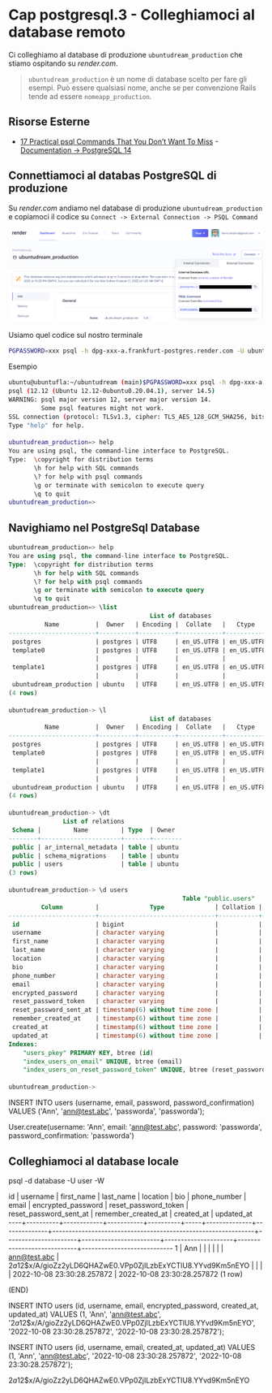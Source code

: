 # <a name="top"></a> Cap postgresql.3 - Colleghiamoci al database remoto

Ci colleghiamo al database di produzione `ubuntudream_production` che stiamo ospitando su *render.com*.

> `ubuntudream_production` è un nome di database scelto per fare gli esempi. Può essere qualsiasi nome, anche se per convenzione Rails tende ad essere `nomeapp_production`.



## Risorse Esterne

- [17 Practical psql Commands That You Don’t Want To Miss](https://www.postgresqltutorial.com/postgresql-administration/psql-commands/)
-[Documentation → PostgreSQL 14](https://www.postgresql.org/docs/current/app-psql.html)



## Connettiamoci al databas PostgreSQL di produzione

Su *render.com* andiamo nel database di produzione `ubuntudream_production` e copiamoci il codice su `Connect -> External Connection -> PSQL Command`

![fig01](https://github.com/flaviobordonidev/leanpubabrandnewcms/blob/master/code_references/postgresql/03_fig01-render_postgres_external_connection.png)

Usiamo quel codice sul nostro terminale

```bash
PGPASSWORD=xxx psql -h dpg-xxx-a.frankfurt-postgres.render.com -U ubuntu ubuntudream_production
```

Esempio 

```bash
ubuntu@ubuntufla:~/ubuntudream (main)$PGPASSWORD=xxx psql -h dpg-xxx-a.frankfurt-postgres.render.com -U ubuntu ubuntudream_production
psql (12.12 (Ubuntu 12.12-0ubuntu0.20.04.1), server 14.5)
WARNING: psql major version 12, server major version 14.
         Some psql features might not work.
SSL connection (protocol: TLSv1.3, cipher: TLS_AES_128_GCM_SHA256, bits: 128, compression: off)
Type "help" for help.       
                            
ubuntudream_production=> help
You are using psql, the command-line interface to PostgreSQL.
Type:  \copyright for distribution terms
       \h for help with SQL commands
       \? for help with psql commands
       \g or terminate with semicolon to execute query
       \q to quit
ubuntudream_production=>
```




## Navighiamo nel PostgreSql Database



```sql
ubuntudream_production=> help
You are using psql, the command-line interface to PostgreSQL.
Type:  \copyright for distribution terms
       \h for help with SQL commands
       \? for help with psql commands
       \g or terminate with semicolon to execute query
       \q to quit       
ubuntudream_production=> \list
                                       List of databases
          Name          |  Owner   | Encoding |  Collate   |   Ctype    |   Access privileges   
------------------------+----------+----------+------------+------------+-----------------------
 postgres               | postgres | UTF8     | en_US.UTF8 | en_US.UTF8 | 
 template0              | postgres | UTF8     | en_US.UTF8 | en_US.UTF8 | =c/postgres          +
                        |          |          |            |            | postgres=CTc/postgres
 template1              | postgres | UTF8     | en_US.UTF8 | en_US.UTF8 | =c/postgres          +
                        |          |          |            |            | postgres=CTc/postgres
 ubuntudream_production | ubuntu   | UTF8     | en_US.UTF8 | en_US.UTF8 | 
(4 rows)

ubuntudream_production-> \l
                                       List of databases
          Name          |  Owner   | Encoding |  Collate   |   Ctype    |   Access privileges   
------------------------+----------+----------+------------+------------+-----------------------
 postgres               | postgres | UTF8     | en_US.UTF8 | en_US.UTF8 | 
 template0              | postgres | UTF8     | en_US.UTF8 | en_US.UTF8 | =c/postgres          +
                        |          |          |            |            | postgres=CTc/postgres
 template1              | postgres | UTF8     | en_US.UTF8 | en_US.UTF8 | =c/postgres          +
                        |          |          |            |            | postgres=CTc/postgres
 ubuntudream_production | ubuntu   | UTF8     | en_US.UTF8 | en_US.UTF8 | 
(4 rows)

ubuntudream_production-> \dt
               List of relations
 Schema |         Name         | Type  | Owner  
--------+----------------------+-------+--------
 public | ar_internal_metadata | table | ubuntu
 public | schema_migrations    | table | ubuntu
 public | users                | table | ubuntu
(3 rows)

ubuntudream_production-> \d users
                                                Table "public.users"
         Column         |              Type              | Collation | Nullable |              Default              
------------------------+--------------------------------+-----------+----------+-----------------------------------
 id                     | bigint                         |           | not null | nextval('users_id_seq'::regclass)
 username               | character varying              |           | not null | ''::character varying
 first_name             | character varying              |           |          | 
 last_name              | character varying              |           |          | 
 location               | character varying              |           |          | 
 bio                    | character varying              |           |          | 
 phone_number           | character varying              |           |          | 
 email                  | character varying              |           | not null | ''::character varying
 encrypted_password     | character varying              |           | not null | ''::character varying
 reset_password_token   | character varying              |           |          | 
 reset_password_sent_at | timestamp(6) without time zone |           |          | 
 remember_created_at    | timestamp(6) without time zone |           |          | 
 created_at             | timestamp(6) without time zone |           | not null | 
 updated_at             | timestamp(6) without time zone |           | not null | 
Indexes:
    "users_pkey" PRIMARY KEY, btree (id)
    "index_users_on_email" UNIQUE, btree (email)
    "index_users_on_reset_password_token" UNIQUE, btree (reset_password_token)

ubuntudream_production-> 
```


INSERT INTO users (username, email, password, password_confirmation) VALUES ('Ann', 'ann@test.abc', 'passworda', 'passworda');


User.create(username: 'Ann', email: 'ann@test.abc', password: 'passworda', password_confirmation: 'passworda')





## Colleghiamoci al database locale

psql -d database -U user -W



 id | username | first_name | last_name | location | bio | phone_number |    email     |                      encrypted_password                      | reset_password_token | reset_password_sent_at | remember_created_at |         created_at         |         updated_at         
----+----------+------------+-----------+----------+-----+--------------+--------------+--------------------------------------------------------------+----------------------+------------------------+---------------------+----------------------------+----------------------------
  1 | Ann      |            |           |          |     |              | ann@test.abc | $2a$12$x/A/gioZz2yLD6QHAZwE0.VPp0ZjILzbExYCTlU8.YYvd9Km5nEYO |                      |                        |                     | 2022-10-08 23:30:28.257872 | 2022-10-08 23:30:28.257872
(1 row)

(END)



INSERT INTO users (id, username, email, encrypted_password, created_at, updated_at) VALUES (1, 'Ann', 'ann@test.abc', '$2a$12$x/A/gioZz2yLD6QHAZwE0.VPp0ZjILzbExYCTlU8.YYvd9Km5nEYO', '2022-10-08 23:30:28.257872', '2022-10-08 23:30:28.257872');

INSERT INTO users (id, username, email, created_at, updated_at) VALUES (1, 'Ann', 'ann@test.abc', '2022-10-08 23:30:28.257872', '2022-10-08 23:30:28.257872');

$2a$12$x/A/gioZz2yLD6QHAZwE0.VPp0ZjILzbExYCTlU8.YYvd9Km5nEYO